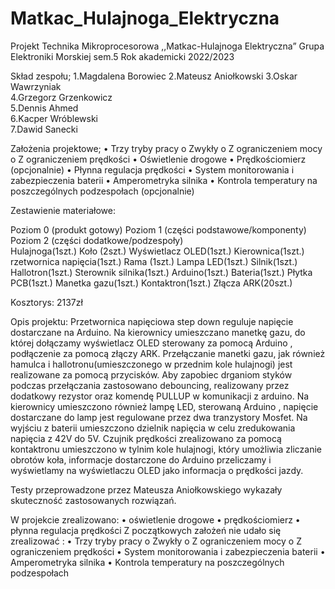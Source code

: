 # Matkac_Hulajnoga_Elektryczna
 
Projekt Technika Mikroprocesorowa
,,Matkac-Hulajnoga Elektryczna”
Grupa Elektroniki Morskiej sem.5
Rok akademicki 2022/2023

 
Skład zespołu;
1.Magdalena Borowiec
2.Mateusz Aniołkowski 
3.Oskar Wawrzyniak    
4.Grzegorz Grzenkowicz  
5.Dennis Ahmed         
6.Kacper Wróblewski    
7.Dawid Sanecki 



Założenia projektowe;
•	Trzy tryby pracy
o	Zwykły
o	Z ograniczeniem mocy
o	Z ograniczeniem prędkości
•	Oświetlenie drogowe
•	Prędkościomierz (opcjonalnie)
•	Płynna regulacja prędkości
•	System monitorowania i zabezpieczenia baterii
•	Amperometryka silnika
•	Kontrola temperatury na poszczególnych podzespołach (opcjonalnie)

Zestawienie materiałowe:


Poziom 0 (produkt gotowy)	Poziom 1 (części podstawowe/komponenty) 	Poziom 2 (części dodatkowe/podzespoły)         
Hulajnoga(1szt.)	                                   Koło (2szt.)	                   Wyświetlacz OLED(1szt.)
	                                              Kierownica(1szt.)	               rzetwornica napięcia(1szt.)
	                                                   Rama (1szt.)	                          Lampa LED(1szt.)
	                                                  Silnik(1szt.)	                          Hallotron(1szt.)
	                                       Sterownik silnika(1szt.)	                            Arduino(1szt.)
	                                                 Bateria(1szt.)	                         Płytka PCB(1szt.)
	                                            Manetka gazu(1szt.)	                         Kontaktron(1szt.)
		                                                                                  Złącza ARK(20szt.)

Kosztorys:
2137zł

Opis projektu:
Przetwornica napięciowa step down  reguluje napięcie dostarczane na Arduino.  Na  kierownicy umieszczano manetkę gazu, do  której dołączamy wyświetlacz OLED sterowany za pomocą Arduino  , podłączenie za pomocą złączy ARK. Przełączanie manetki gazu, jak również hamulca i hallotronu(umieszczonego w przednim kole hulajnogi) jest realizowane za pomocą przycisków. Aby zapobiec  drganiom styków podczas przełączania zastosowano debouncing, realizowany przez dodatkowy rezystor oraz komendę PULLUP w komunikacji z arduino. Na kierownicy umieszczono również lampę LED, sterowaną Arduino , napięcie dostarczane do lamp jest regulowane przez dwa tranzystory Mosfet. Na wyjściu z baterii umieszczono dzielnik napięcia w celu zredukowania napięcia  z 42V do 5V. Czujnik prędkości zrealizowano za pomocą kontaktronu umieszczono w tylnim kole hulajnogi, który umożliwia zliczanie obrotów koła, informacje dostarczone do Arduino przeliczamy i wyświetlamy na wyświetlaczu OLED jako informacja o prędkości  jazdy.

Testy przeprowadzone przez Mateusza Aniołkowskiego wykazały skuteczność zastosowanych rozwiązań.

W projekcie zrealizowano:
•	oświetlenie drogowe
•	prędkościomierz
•	płynna regulacja prędkości
Z początkowych założeń nie udało  się zrealizować :
•	Trzy tryby pracy
o	Zwykły
o	Z ograniczeniem mocy
o	Z ograniczeniem prędkości
•	System monitorowania i zabezpieczenia baterii
•	Amperometryka silnika
•	Kontrola temperatury na poszczególnych podzespołach 


